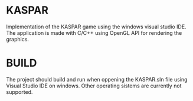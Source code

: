 # KASPAR
Implementation of the KASPAR game using the windows visual studio IDE. The application is made with C/C++ using OpenGL API for rendering the graphics.

# BUILD
The project should build and run when oppening the KASPAR.sln file using Visual Studio IDE on windows. Other operating sistems are currently not supported.

